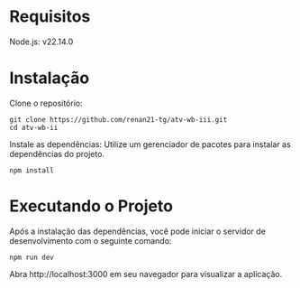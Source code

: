 # Requisitos

Node.js: v22.14.0

# Instalação

Clone o repositório:

    git clone https://github.com/renan21-tg/atv-wb-iii.git
    cd atv-wb-ii

Instale as dependências:
Utilize um gerenciador de pacotes para instalar as dependências do projeto.

    npm install

# Executando o Projeto

Após a instalação das dependências, você pode iniciar o servidor de desenvolvimento com o seguinte comando:

    npm run dev

Abra http://localhost:3000 em seu navegador para visualizar a aplicação.
